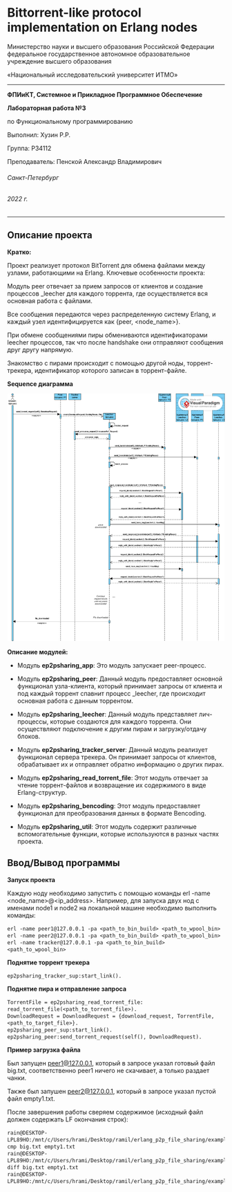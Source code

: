 # Bittorrent-like protocol implementation on Erlang nodes
Министерство науки и высшего образования Российской Федерации федеральное государственное автономное образовательное учреждение высшего образования

«Национальный исследовательский университет ИТМО»

---
__ФПИиКТ, Системное и Прикладное Программное Обеспечение__

__Лабораторная работа №3__

по Функциональному программированию

Выполнил: Хузин Р.Р.

Группа: P34112

Преподаватель: Пенской Александр Владимирович

###### Санкт-Петербург
###### 2022 г.
---

## Описание проекта

__Кратко:__

Проект реализует протокол BitTorrent для обмена файлами между узлами, работающими на Erlang. Ключевые особенности проекта:

Модуль peer отвечает за прием запросов от клиентов и создание процессов _leecher для каждого торрента, где осуществляется вся основная работа с файлами.

Все сообщения передаются через распределенную систему Erlang, и каждый узел идентифицируется как {peer, <node_name>}.

При обмене сообщениями пиры обмениваются идентификаторами leecher процессов, так что после handshake они отправляют сообщения друг другу напрямую.

Знакомство с пирами происходит с помощью другой ноды, торрент-трекера, идентификатор которого записан в торрент-файле.

__Sequence диаграмма__

![Sequence diagram](./pictures/ep2psharing_sequence_diagram.png)

__Описание модулей:__


* Модуль __ep2psharing_app__: Это модуль запускает peer-процесс.

* Модуль __ep2psharing_peer__: Данный модуль предоставляет основной функционал узла-клиента, который принимает запросы от клиента и под каждый торрент спавнит процесс _leecher, где происходит основная работа с данным торрентом.

* Модуль __ep2psharing_leecher__: Данный модуль представляет лич-процессы, которые создаются для каждого торрента. Они осуществляют подключение к другим пирам и загрузку/отдачу блоков.

* Модуль __ep2psharing_tracker_server__: Данный модуль реализует функционал сервера трекера. Он принимает запросы от клиентов, обрабатывает их и отправляет обратно информацию о других пирах.

* Модуль __ep2psharing_read_torrent_file__: Этот модуль отвечает за чтение торрент-файлов и возвращение их содержимого в виде Erlang-структур.

* Модуль __ep2psharing_bencoding__: Этот модуль предоставляет функционал для преобразования данных в формате Bencoding.

* Модуль __ep2psharing_util__: Этот модуль содержит различные вспомогательные функции, которые используются в разных частях проекта.    


## Ввод/Вывод программы

__Запуск проекта__

Каждую ноду необходимо запустить с помощью команды erl -name <node_name>@<ip_address>. Например, для запуска двух нод с именами node1 и node2 на локальной машине необходимо выполнить команды:

```
erl -name peer1@127.0.0.1 -pa <path_to_bin_build> <path_to_wpool_bin>
erl -name peer2@127.0.0.1 -pa <path_to_bin_build> <path_to_wpool_bin>
erl -name tracker@127.0.0.1 -pa <path_to_bin_build> <path_to_wpool_bin>
```


__Поднятие торрент трекера__

```
ep2psharing_tracker_sup:start_link().
```

__Поднятие пира и отправление запроса__

```
TorrentFile = ep2psharing_read_torrent_file:
read_torrent_file(<path_to_torrent_file>).
DownloadRequest = DownloadRequest = {download_request, TorrentFile, 
<path_to_target_file>}.
ep2psharing_peer_sup:start_link().
ep2psharing_peer:send_torrent_request(self(), DownloadRequest).
```

__Пример загрузка файла__

Был запущен peer1@127.0.0.1, который в запросе указал готовый файл big.txt, соответственно peer1
ничего не скачивает, а только раздает чанки.

Также был запушен peer2@127.0.0.1, который в запросе указал пустой файл empty1.txt.

После завершения работы сверяем содержимое (исходный файл должен содержать LF
окончания строк):

```
rain@DESKTOP-LPL89HO:/mnt/c/Users/hrami/Desktop/ramil/erlang_p2p_file_sharing/example$ cmp big.txt empty1.txt
rain@DESKTOP-LPL89HO:/mnt/c/Users/hrami/Desktop/ramil/erlang_p2p_file_sharing/example$ diff big.txt empty1.txt
rain@DESKTOP-LPL89HO:/mnt/c/Users/hrami/Desktop/ramil/erlang_p2p_file_sharing/example$ 

```
